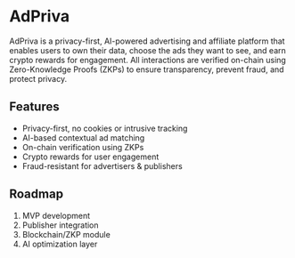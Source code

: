 # AdPriva

AdPriva is a privacy-first, AI-powered advertising and affiliate platform that enables users to own their data, choose the ads they want to see, and earn crypto rewards for engagement. All interactions are verified on-chain using Zero-Knowledge Proofs (ZKPs) to ensure transparency, prevent fraud, and protect privacy.

## Features
- Privacy-first, no cookies or intrusive tracking
- AI-based contextual ad matching
- On-chain verification using ZKPs
- Crypto rewards for user engagement
- Fraud-resistant for advertisers & publishers

## Roadmap
1. MVP development
2. Publisher integration
3. Blockchain/ZKP module
4. AI optimization layer
